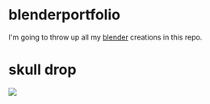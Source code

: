 # blenderportfolio
I'm going to throw up all my [blender](https://www.blender.org/) creations in this repo.

# skull drop 
![](skulldrop.gif)


